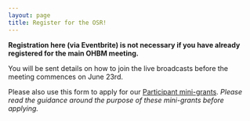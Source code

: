 ```yaml
---
layout: page
title: Register for the OSR!
---
```


**Registration here (via Eventbrite) is not necessary if you have already registered for the main OHBM meeting.**

You will be sent details on how to join the live broadcasts before the meeting commences on June 23rd.

Please also use this form to apply for our [Participant mini-grants](https://ohbm.github.io/osr2020/access/#mini-grants). *Please read the guidance around the purpose of these mini-grants before applying.*

<div id="eventbrite-widget-container-108179533898"></div>

<script src="https://www.eventbrite.co.uk/static/widgets/eb_widgets.js"></script>

<script type="text/javascript">
    var exampleCallback = function() {
        console.log('Order complete!');
    };

    window.EBWidgets.createWidget({
        // Required
        widgetType: 'checkout',
        eventId: '108179533898',
        iframeContainerId: 'eventbrite-widget-container-108179533898',

        // Optional
        // iframeContainerHeight: 425,  // Widget height in pixels. Defaults to a minimum of 425px if not provided
        iframeContainerHeight: 650,  // Widget height in pixels. Defaults to a minimum of 425px if not provided
        onOrderComplete: exampleCallback  // Method called when an order has successfully completed
    });
</script>
